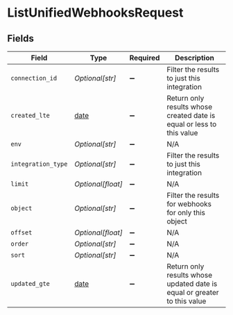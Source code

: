 # ListUnifiedWebhooksRequest


## Fields

| Field                                                                    | Type                                                                     | Required                                                                 | Description                                                              |
| ------------------------------------------------------------------------ | ------------------------------------------------------------------------ | ------------------------------------------------------------------------ | ------------------------------------------------------------------------ |
| `connection_id`                                                          | *Optional[str]*                                                          | :heavy_minus_sign:                                                       | Filter the results to just this integration                              |
| `created_lte`                                                            | [date](https://docs.python.org/3/library/datetime.html#date-objects)     | :heavy_minus_sign:                                                       | Return only results whose created date is equal or less to this value    |
| `env`                                                                    | *Optional[str]*                                                          | :heavy_minus_sign:                                                       | N/A                                                                      |
| `integration_type`                                                       | *Optional[str]*                                                          | :heavy_minus_sign:                                                       | Filter the results to just this integration                              |
| `limit`                                                                  | *Optional[float]*                                                        | :heavy_minus_sign:                                                       | N/A                                                                      |
| `object`                                                                 | *Optional[str]*                                                          | :heavy_minus_sign:                                                       | Filter the results for webhooks for only this object                     |
| `offset`                                                                 | *Optional[float]*                                                        | :heavy_minus_sign:                                                       | N/A                                                                      |
| `order`                                                                  | *Optional[str]*                                                          | :heavy_minus_sign:                                                       | N/A                                                                      |
| `sort`                                                                   | *Optional[str]*                                                          | :heavy_minus_sign:                                                       | N/A                                                                      |
| `updated_gte`                                                            | [date](https://docs.python.org/3/library/datetime.html#date-objects)     | :heavy_minus_sign:                                                       | Return only results whose updated date is equal or greater to this value |